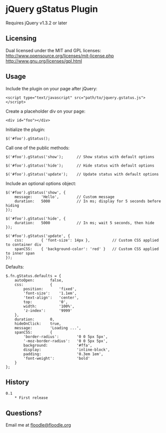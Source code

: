 jQuery gStatus Plugin
=====================

Requires jQuery v1.3.2 or later

Licensing
---------

Dual licensed under the MIT and GPL licenses:
	http://www.opensource.org/licenses/mit-license.php
	http://www.gnu.org/licenses/gpl.html
 
Usage
-----

Include the plugin on your page after jQuery:

	<script type="text/javascript" src="path/to/jquery.gstatus.js"></script>
	
Create a placeholder div on your page:

	<div id="foo"></div>
	
Initialize the plugin:

	$('#foo').gStatus();

Call one of the public methods:

	$('#foo').gStatus('show');		// Show status with default options
	
	$('#foo').gStatus('hide');		// Hide status with default options
	
	$('#foo').gStatus('update');	// Update status with default options
	
Include an optional options object:

	$('#foo').gStatus('show', {
		message:	'Hello',		// Custom message
		duration:	5000			// In ms; display for 5 seconds before hiding
	});
	
	$('#foo').gStatus('hide', {
		duration:	5000			// In ms; wait 5 seconds, then hide
	});
	
	$('#foo').gStatus('update', {
		css:		{ 'font-size': 14px },			// Custom CSS applied to container div
		spanCSS:	{ 'background-color': 'red' }	// Custom CSS applied to inner span
	});
	
Defaults:

	$.fn.gStatus.defaults = {
		autoOpen:		false,
		css:			{
			position:		'fixed',
			'font-size':	'1.1em',
			'text-align':	'center',
			top:			'0',
			width:			'100%',
			'z-index':		'9999'
		},
		duration:		0,
		hideOnClick:	true,
		message:		'Loading ...',
		spanCSS:		{
			'border-radius':		'0 0 5px 5px',
			'-moz-border-radius':	'0 0 5px 5px',
			background:				'#ffa',
			display:				'inline-block',
			padding:				'0.3em 1em',
			'font-weight':			'bold'
		}
	};
	
History
-------

	0.1
		* First release

Questions?
----------

Email me at floodle@floodle.org